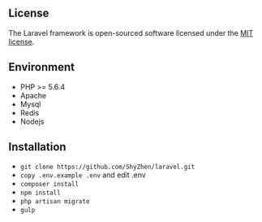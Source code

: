 
## License

The Laravel framework is open-sourced software licensed under the [MIT license](http://opensource.org/licenses/MIT).

## Environment

 - PHP >= 5.6.4
 - Apache
 - Mysql
 - Redis
 - Nodejs

## Installation

 - `git clone https://github.com/ShyZhen/laravel.git`
 - `copy .env.example .env` and edit .env
 - `composer install`
 - `npm install`
 - `php artisan migrate`  
 - `gulp`
